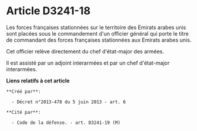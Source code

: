 # Article D3241-18

Les forces françaises stationnées sur le territoire des Emirats arabes unis sont placées sous le commandement d'un officier
général qui porte le titre de commandant des forces françaises stationnées aux Emirats arabes unis. 

Cet officier relève directement du chef d'état-major des armées. 

Il est assisté par un adjoint interarmées et par un chef d'état-major interarmées.

**Liens relatifs à cet article**

	**Créé par**:

	  - Décret n°2013-478 du 5 juin 2013 - art. 6

	**Cité par**:

	  - Code de la défense. - art. D3241-19 (M)
